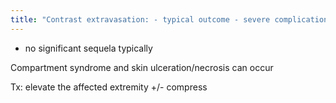 ```yaml
---
title: "Contrast extravasation: - typical outcome - severe complications - treatment"
---
```

- no significant sequela typically

Compartment syndrome and skin ulceration/necrosis can occur

Tx: elevate the affected extremity +/- compress

